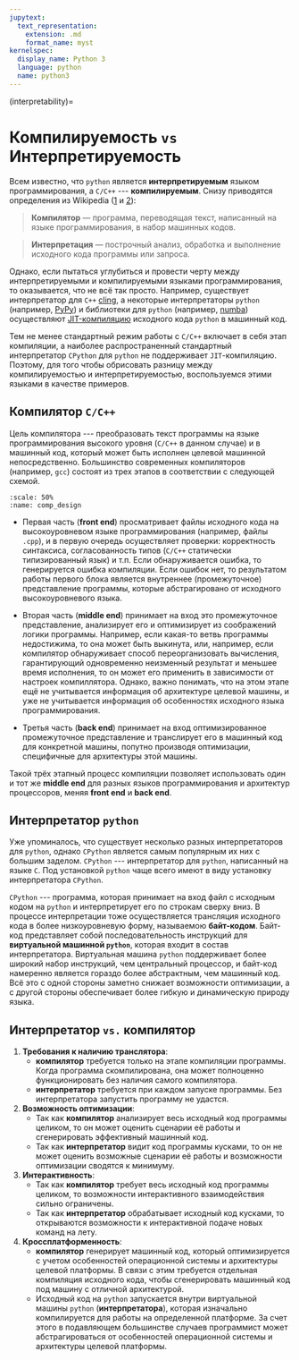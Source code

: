 ```yaml
---
jupytext:
  text_representation:
    extension: .md
    format_name: myst
kernelspec:
  display_name: Python 3
  language: python
  name: python3
---
```


(interpretability)=

# Компилируемость `vs` Интерпретируемость

Всем известно, что `python` является **интерпретируемым** языком программирования, а `C/C++` --- **компилируемым**. Снизу приводятся определения из Wikipedia ([1](https://ru.wikipedia.org/wiki/%D0%9A%D0%BE%D0%BC%D0%BF%D0%B8%D0%BB%D1%8F%D1%82%D0%BE%D1%80) и [2](https://ru.wikipedia.org/wiki/%D0%98%D0%BD%D1%82%D0%B5%D1%80%D0%BF%D1%80%D0%B5%D1%82%D0%B0%D1%82%D0%BE%D1%80)):
> **Компилятор** — программа, переводящая текст, написанный на языке программирования, в набор машинных кодов.

> **Интерпретация** — построчный анализ, обработка и выполнение исходного кода программы или запроса.

Однако, если пытаться углубиться и провести черту между интерпретируемыми и компилируемыми языками программирования, то оказывается, что не всё так просто. Например, существует интерпретатор для `C++` [cling](https://root.cern/cling/), а некоторые интерпретаторы `python` (например, [PyPy](https://www.pypy.org/)) и библиотеки для `python` (например, [numba](https://numba.pydata.org/)) осуществляют [JIT-компиляцию](https://ru.wikipedia.org/wiki/JIT-%D0%BA%D0%BE%D0%BC%D0%BF%D0%B8%D0%BB%D1%8F%D1%86%D0%B8%D1%8F) исходного кода `python` в машинный код. 

Тем не менее стандартный режим работы с `C/C++` включает в себя этап компиляции, а наиболее распространенный стандартный интерпретатор `CPython` для `python` не поддерживает `JIT`-компиляцию. Поэтому, для того чтобы обрисовать разницу между компилируемостью и интерпретируемостью, воспользуемся этими языками в качестве примеров.     

## Компилятор `C/С++`

Цель компилятора --- преобразовать текст программы на языке программирования высокого уровня (`C/C++` в данном случае) и в машинный код, который может быть исполнен целевой машинной непосредственно. Большинство современных компиляторов (например, `gcc`) состоят из трех этапов в соответствии с следующей схемой.

```{figure} /_static/lecture_specific/interpretability/Compiler_design.png
:scale: 50%
:name: comp_design
```

- Первая часть (**front end**) просматривает файлы исходного кода на высокоуровневом языке программирования (например, файлы `.cpp`), и в первую очередь осуществляет проверки: корректность синтаксиса, согласованность типов (`C/C++` статически типизированный язык) и т.п. Если обнаруживается ошибка, то генерируется ошибка компиляции. Если ошибок нет, то результатом работы первого блока является внутреннее (промежуточное) представление программы, которые абстрагировано от исходного высокоуровневого языка.  

- Вторая часть (**middle end**) принимает на вход это промежуточное представление, анализирует его и оптимизирует из соображений логики программы. Например, если какая-то ветвь программы недостижима, то она может быть выкинута, или, например, если компилятор обнаруживает способ переорганизовать вычисления, гарантирующий одновременно неизменный результат и меньшее время исполнения, то он может его применить в зависимости от настроек компиллятора. Однако, важно понимать, что на этом этапе ещё не учитывается информация об архитектуре целевой машины, и уже не учитывается информация об особенностях исходного языка программирования.

- Третья часть (**back end**) принимает на вход оптимизированное промежуточное представление и транслирует его в машинный код для конкретной машины, попутно производя оптимизации, специфичные для архитектуры этой машины.

Такой трёх этапный процесс компиляции позволяет использовать один и тот же **middle end** для разных языков программирования и архитектур процессоров, меняя **front end** и **back end**.

## Интерпретатор `python`

Уже упоминалось, что существует несколько разных интерпретаторов для `python`, однако `CPython` является самым популярным их них с большим заделом. `CPython` --- интерпретатор для `python`, написанный на языке `C`. Под установкой `python` чаще всего имеют в виду установку интерпретатора `CPython`.

`CPython` --- программа, которая принимает на вход файл с исходным кодом на `python` и интерпретирует его по строкам сверху вниз. В процессе интерпретации тоже осуществляется трансляция исходного кода в более низкоуровневую форму, называемою **байт-кодом**. Байт-код представляет собой последовательность инструкций для **виртуальной машинной `python`**, которая входит в состав интерпретатора. Виртуальная машина `python` поддерживает более широкий набор инструкций, чем центральный процессор, и байт-код намеренно является гораздо более абстрактным, чем машинный код. Всё это с одной стороны заметно снижает возможности оптимизации, а с другой стороны обеспечивает более гибкую и динамическую природу языка. 

## Интерпретатор `vs.` компилятор


1. **Требования к наличию транслятора**:
   - **компилятор** требуется только на этапе компиляции программы. Когда программа скомпилирована, она может полноценно функционировать без наличия самого компилятора.
   - **интерпретатор** требуется при каждом запуске программы. Без интерпретатора запустить программу не удастся.
2. **Возможность оптимизации**:
   - Так как **компилятор** анализирует весь исходный код программы целиком, то он может оценить сценарии её работы и сгенерировать эффективный машинный код.
   - Так как **интерпретатор** видит код программы кусками, то он не может оценить возможные сценарии её работы и возможности оптимизации сводятся к минимуму. 
3. **Интерактивность**:
   - Так как **компилятор** требует весь исходный код программы целиком, то возможности интерактивного взаимодействия сильно ограничены.
   - Так как **интерпретатор** обрабатывает исходный код кусками, то открываются возможности к интерактивной подаче новых команд на лету.
4. **Кроссплатформенность**:
   - **компилятор** генерирует машинный код, который оптимизируется с учетом особенностей операционной системы и архитектуры целевой платформы. В связи с этим требуется отдельная компиляция исходного кода, чтобы сгенерировать машинный код под машину с отличной архитектурой.
   - Исходный код на `python` запускается внутри виртуальной машины `python` (**интерпретатора**), которая изначально компилируется для работы на определенной платформе. За счет этого в подавляющем большинстве случаев программист может абстрагироваться от особенностей операционной системы и архитектуры целевой платформы.
 